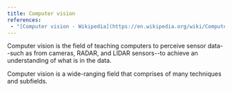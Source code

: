 ```yaml
---
title: Computer vision
references:
 - "[Computer vision - Wikipedia](https://en.wikipedia.org/wiki/Computer_vision)"
---
```

Computer vision is the field of teaching computers to perceive sensor
data--such as from cameras, RADAR, and LIDAR sensors--to achieve
an understanding of what is in the data.

Computer vision is a wide-ranging field that comprises of many techniques
and subfields.